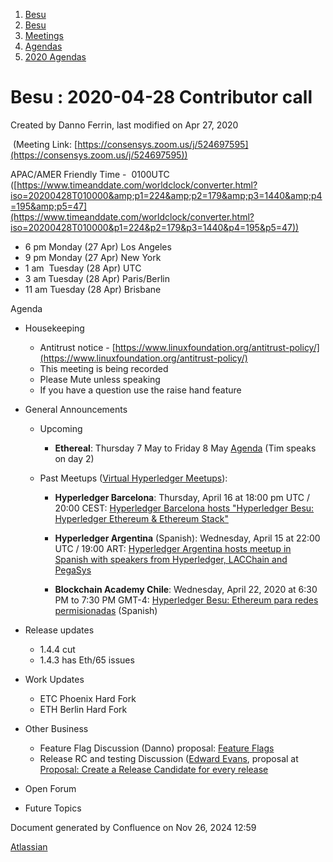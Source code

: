 1. [Besu](index.html)
2. [Besu](Besu_22151173.html)
3. [Meetings](Meetings_22153838.html)
4. [Agendas](Agendas_22153868.html)
5. [2020 Agendas](2020-Agendas_22154139.html)

# Besu : 2020-04-28 Contributor call

Created by Danno Ferrin, last modified on Apr 27, 2020

 (Meeting Link: [https://consensys.zoom.us/j/524697595](https://consensys.zoom.us/j/524697595))

APAC/AMER Friendly Time -  0100UTC ([https://www.timeanddate.com/worldclock/converter.html?iso=20200428T010000&amp;p1=224&amp;p2=179&amp;p3=1440&amp;p4=195&amp;p5=47](https://www.timeanddate.com/worldclock/converter.html?iso=20200428T010000&p1=224&p2=179&p3=1440&p4=195&p5=47))

- 6 pm Monday (27 Apr) Los Angeles
- 9 pm Monday (27 Apr) New York
- 1 am  Tuesday (28 Apr) UTC
- 3 am Tuesday (28 Apr) Paris/Berlin
- 11 am Tuesday (28 Apr) Brisbane

Agenda

- Housekeeping
  
  - Antitrust notice - [https://www.linuxfoundation.org/antitrust-policy/](https://www.linuxfoundation.org/antitrust-policy/)
  - This meeting is being recorded
  - Please Mute unless speaking
  - If you have a question use the raise hand feature
- General Announcements
  
  - Upcoming
    
    - **Ethereal**: Thursday 7 May to Friday 8 May [Agenda](https://www.etherealsummit.com/agenda) (Tim speaks on day 2)
  - Past Meetups ([Virtual Hyperledger Meetups](https://lf-hyperledger.atlassian.net/wiki/display/events/Virtual+Hyperledger+Meetups)):
    
    - **Hyperledger Barcelona**: Thursday, April 16 at 18:00 pm UTC / 20:00 CEST: [Hyperledger Barcelona hosts "Hyperledger Besu: Hyperledger Ethereum &amp; Ethereum Stack"](https://www.meetup.com/Hyperledger-Barcelona/events/269968888/)
    - **Hyperledger Argentina** (Spanish): Wednesday, April 15 at 22:00 UTC / 19:00 ART: [Hyperledger Argentina hosts meetup in Spanish with speakers from Hyperledger, LACChain and PegaSys](https://www.meetup.com/Hyperledger-Argentina/events/269929651/)
      
    - **Blockchain Academy Chile**: Wednesday, April 22, 2020 at 6:30 PM to 7:30 PM GMT-4: [Hyperledger Besu: Ethereum para redes permisionadas](https://www.meetup.com/blockacademycl/events/269916807/) (Spanish)
- Release updates
  
  - 1.4.4 cut
  - 1.4.3 has Eth/65 issues
- Work Updates
  
  - ETC Phoenix Hard Fork
  - ETH Berlin Hard Fork
- Other Business
  
  - Feature Flag Discussion (Danno) proposal: [Feature Flags](Feature-Flags_22154530.html)
  - Release RC and testing Discussion ([Edward Evans](https://lf-hyperledger.atlassian.net/wiki/people/557058:c2435e85-0c12-4b82-a823-78b1de8b4969?ref=confluence), proposal at [Proposal: Create a Release Candidate for every release](22154525.html)
- Open Forum
- Future Topics

Document generated by Confluence on Nov 26, 2024 12:59

[Atlassian](http://www.atlassian.com/)
